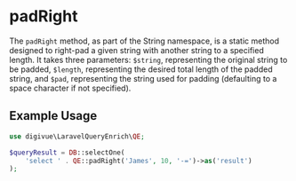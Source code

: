 # padRight

The `padRight` method, as part of the String namespace, is a static method designed to right-pad a given string with
another string to a specified length. It takes three parameters: `$string`, representing the original string to be
padded, `$length`, representing the desired total length of the padded string, and `$pad`, representing the string used
for padding (defaulting to a space character if not specified).

## Example Usage

```php
use digivue\LaravelQueryEnrich\QE;

$queryResult = DB::selectOne(
    'select ' . QE::padRight('James', 10, '-=')->as('result')
);
```